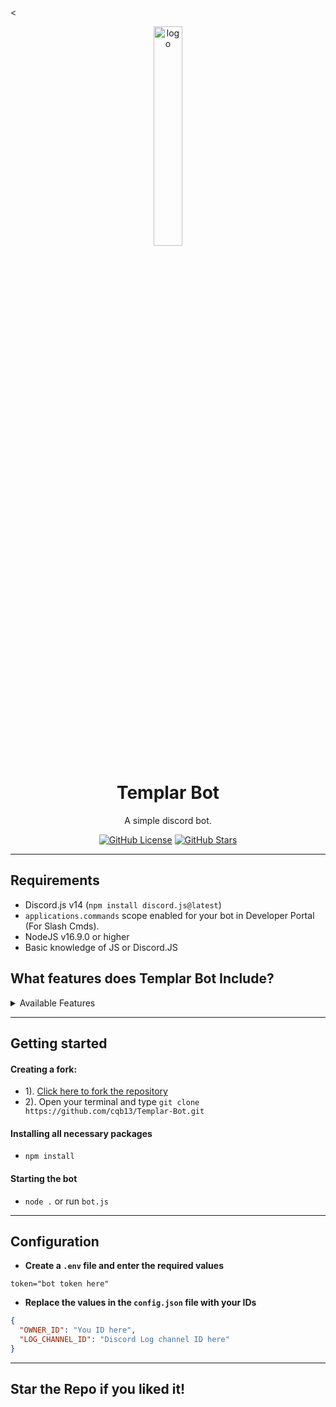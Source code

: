 <<div align="center">

  <!-- Logo and Title -->
  <img src="https://raw.githubusercontent.com/cqb13/Templar-Bot/main/Logo.png" alt="logo" width="30%"/>
  <h1>Templar Bot</h1>
  <p>A simple discord bot.</p>

<a href="https://github.com/cqb13/Templar-Bot/blob/main/LICENSE.md"><img alt="GitHub License" src="https://img.shields.io/github/license/cqb13/Templar-Bot?style=for-the-badge"></a>
<a href="https://github.com/cqb13/stargazers"><img alt="GitHub Stars" src="https://img.shields.io/github/stars/cqb13/Templar-Bot?style=for-the-badge"></a>

</p>
</div>

---

## Requirements

- Discord.js v14 (`npm install discord.js@latest`)
- `applications.commands` scope enabled for your bot in Developer Portal (For Slash Cmds).
- NodeJS v16.9.0 or higher
- Basic knowledge of JS or Discord.JS

## What features does Templar Bot Include?

<details><summary>Available Features</summary>

| Features    | Availability |
| ----------- | ------------ |
| Avatar      | ✅           |
| Bot Servers | ✅           |
| Bunnie      | ✅           |
| Cat         | ✅           |
| Clear       | ✅           |
| Dog         | ✅           |
| Duck        | ✅           |
| Fox         | ✅           |
| Koala       | ✅           |
| Lizard      | ✅           |
| Panda       | ✅           |
| Ping        | ✅           |
| Say         | ✅           |
| Server info | ✅           |
| Skin        | ✅           |
| User info   | ✅           |

</details>

---

## Getting started

#### Creating a fork:

- 1). [Click here to fork the repository](https://github.com/cqb13/Templar-Bot.git)
- 2). Open your terminal and type `git clone https://github.com/cqb13/Templar-Bot.git`

#### Installing all necessary packages

- `npm install`

#### Starting the bot

- `node .` or run `bot.js`

---

## Configuration

- **Create a `.env` file and enter the required values**

```env
token="bot token here"
```

- **Replace the values in the `config.json` file with your IDs**

```.json
{
  "OWNER_ID": "You ID here",
  "LOG_CHANNEL_ID": "Discord Log channel ID here"
}

```

---

## Star the Repo if you liked it!
